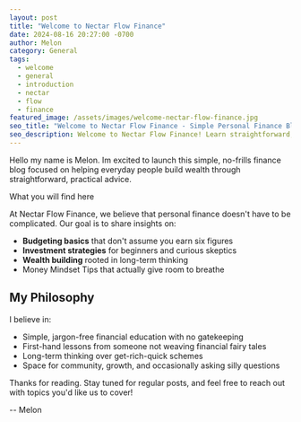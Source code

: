 ```yaml
---
layout: post
title: "Welcome to Nectar Flow Finance"
date: 2024-08-16 20:27:00 -0700
author: Melon
category: General
tags:
  - welcome
  - general
  - introduction
  - nectar
  - flow
  - finance
featured_image: /assets/images/welcome-nectar-flow-finance.jpg
seo_title: "Welcome to Nectar Flow Finance - Simple Personal Finance Blog"
seo_description: Welcome to Nectar Flow Finance! Learn straightforward, practical financial advice for budgeting, investing, and wealth building without the jargon.
---
```


Hello my name is Melon. Im excited to launch this simple, no-frills finance blog focused on helping everyday people build wealth through straightforward, practical advice.

What you will find here

At Nectar Flow Finance, we believe that personal finance doesn't have to be complicated. Our goal is to share insights on:

- **Budgeting basics** that don't assume you earn six figures
- **Investment strategies** for beginners and curious skeptics
- **Wealth building** rooted in long-term thinking
- Money Mindset Tips that actually give room to breathe

## My Philosophy

I believe in:

- Simple, jargon-free financial education with no gatekeeping
- First-hand lessons from someone not weaving financial fairy tales
- Long-term thinking over get-rich-quick schemes
- Space for community, growth, and occasionally asking  silly questions

Thanks for reading. Stay tuned for regular posts, and feel free to reach out with topics you'd like us to cover!

-- Melon
